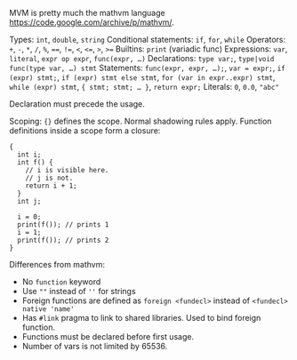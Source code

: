 MVM is pretty much the mathvm language https://code.google.com/archive/p/mathvm/.

Types: `int`, `double`, `string`
Conditional statements: `if`, `for`, `while`
Operators: `+`, `-`, `*`, `/`, `%`, `==`, `!=`, `<`, `<=`, `>`, `>=`
Builtins: `print` (variadic func)
Expressions: `var`, `literal`, `expr op expr`, `func(expr, …)`
Declarations: `type var;`, `type|void func(type var, …) stmt`
Statements: `func(expr, expr, …);`, `var = expr;`, `if (expr) stmt;`, `if (expr) stmt else stmt`, `for (var in expr..expr) stmt`, `while (expr) stmt`, `{ stmt; stmt; … }`, `return expr;`
Literals: `0`, `0.0`, `"abc"`

Declaration must precede the usage.

Scoping:
`{}` defines the scope. Normal shadowing rules apply. Function definitions inside a scope form a closure:

```
{
  int i;
  int f() {
    // i is visible here.
    // j is not.
    return i + 1;
  }
  int j;

  i = 0;
  print(f()); // prints 1
  i = 1;
  print(f()); // prints 2
}
```

Differences from mathvm:
* No `function` keyword
* Use `""` instead of `''` for strings
* Foreign functions are defined as `foreign <fundecl>` instead of `<fundecl> native 'name'`
* Has `#link` pragma to link to shared libraries. Used to bind foreign function.
* Functions must be declared before first usage.
* Number of vars is not limited by 65536.
